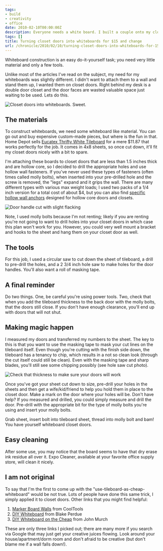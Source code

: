 ```yaml
---
tags:
- build
- creativity
- office
date: 2010-02-10T00:00:00Z
description: Everyone needs a white board. I built a couple onto my closet doors.
tags: []
title: Turning closet doors into whiteboards for $15 and change
url: /chronicle/2010/02/10/turning-closet-doors-into-whiteboards-for-15-and-change/
---
```


Whiteboard construction is an easy do-it-yourself task; you need very little material and only a few tools.

Unlike most of the articles I've read on the subject, my need for my whiteboards was slightly different.  I didn't want to attach them to a wall and stand them up, I wanted them on closet doors.  Right behind my desk is a double door closet and the door faces are wasted valuable space just waiting to be used.  Lets do this.

<img src="https://storage.googleapis.com/jdr-public-imgs/blog-archive/2010/02/15-closet-door-upgrade-1.jpg" alt="Closet doors into whiteboards. Sweet." title="Closet doors into whiteboards. Sweet.">

## The materials
To construct whiteboards, we need some whiteboard like material.  You can go out and buy expensive custom-made pieces, but where is the fun in that.  Home Depot sells <a href="http://www.homedepot.com/h_d1/N-5yc1vZ1xgt/R-100541850/h_d2/ProductDisplay?catalogId=10053">Eucatex Thrifty White Tileboard</a> for a mere $11.87 that works perfectly for the job.  It comes in 4x8 sheets, so once cut down, it'll fit my closet doors nicely with a bit to spare.

I'm attaching these boards to closet doors that are less than 1.5 inches thick and are hollow core, so I decided to drill the appropriate holes and use hollow wall fasteners.  If you've never used these types of fasteners (often times called molly bolts), when inserted into your pre-drilled hole and the screw is removed, the "legs" expand and it grips the wall.  There are many different types with various max weight loads; I used two packs of a 1/4 inch version for a total cost of about $4, but you can also find <a href="http://www.containerstore.com/shop/elfa/components/installationHardware?productId=10009530&mybuyscid=8560592275">specific hollow wall anchors</a> designed for hollow core doors and closets.

<img src="https://storage.googleapis.com/jdr-public-imgs/blog-archive/2010/02/15-closet-door-upgrade-2.jpg" alt="Door handle cut with slight flacking">

Note, I used molly bolts because I'm not renting; likely if you are renting you're not going to want to drill holes into your closet doors in which case this plan won't work for you.  However, you could very well mount a bracket and hooks to the sheet and hang them on your closet door as well.

## The tools
For this job, I used a circular saw to cut down the sheet of tileboard, a drill to pre-drill the holes, and a 2 3/4 inch hole saw to make holes for the door handles.  You'll also want a roll of masking tape.

## A final reminder
Do two things. One, be careful you're using power tools. Two, check that when you add the tileboard thickness to the back door with the molly bolts, that the doors still close.  If you don't have enough clearance, you'll end up with doors that will not shut.

## Making magic happen
I measured my doors and transferred my numbers to the sheet.  The key to this is that you want to use the masking tape to mask your cut lines on the tileboard itself.  Even though you're cutting with the finish side down, the tileboard has a tenancy to chip, which results in a not so clean look (through the cut itself could still be clean).  Even with the masking tape and sharp blades, you'll still see some chipping possibly (see hole saw cut photo).

<img src="https://storage.googleapis.com/jdr-public-imgs/blog-archive/2010/02/15-closet-door-upgrade-3.jpg" alt="Check that thickness to make sure your doors will work">

Once you've got your sheet cut down to size, pre-drill your holes in the sheets and then get a wife/kid/friend to help you hold them in place to the closet door.  Make a mark on the door where your holes will be.  Don't have help?  If you measured and drilled, you could simply measure and drill the door.  Pre-drill with the appropriate bit for the type of molly bolts you're using and insert your molly bolts.

Grab sheet, insert bolt into tileboard sheet, thread into molly bolt and bam! You have yourself whiteboard closet doors.

## Easy cleaning
After some use, you may notice that the board seems to have that dry erase ink residue all over it.  Expo Cleaner, available at your favorite office supply store, will clean it nicely.

## I am not original
To say that I'm the first to come up with the "use-tileboard-as-cheap-whiteboard" would be not true. Lots of people have done this same trick, I simply applied it to closet doors.  Other links that you might find helpful:

1. <a href="http://www.kk.org/cooltools/archives/000679.php">Marker Board Walls</a> from CoolTools
2. <a href="http://blog.blakeperdue.com/2009/06/15/diy-whiteboard/">DIY Whiteboard</a> from Blake Perdue
3. <a href="http://www.johnmurch.com/2007/10/20/diy-whiteboard-on-the-cheap/">DIY Whiteboard on the Cheap</a> from John Murch

These are only three links I picked out; there are many more if you search via Google that may just get your creative juices flowing.  Look around your house/apartment/dorm room and don't afraid to be creative (but don't blame me if a wall falls down!).
